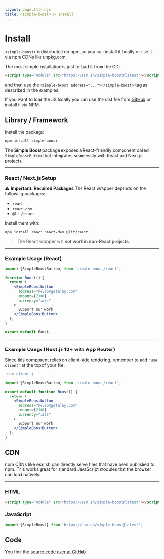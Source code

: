```yaml
---
layout: page.11ty.cjs
title: <simple-boost> ⌲ Install
---
```


# Install

`<simple-boost>` is distributed on npm, so you can install it locally or use it via npm CDNs like unpkg.com.

The most simple installation is just to load it from the CD:

```html
<script type="module" src="https://esm.sh/simple-boost@latest"></script>
```

and then use the `<simple-boost address="..."></simple-boost>` tag as described in the examples.

If you want to load the JS locally you can use the dist file from [GitHub](https://github.com/getAlby/simple-boost/tree/main/dist) or install it via NPM.

## Library / Framework
Install the package:

```bash
npm install simple-boost
```

The **Simple Boost** package exposes a React-friendly component called `SimpleBoostButton` that integrates seamlessly with React and Next.js projects.

---

### React / Next.js Setup

⚠️ **Important: Required Packages**
The React wrapper depends on the following packages:

- `react`
- `react-dom`
- `@lit/react`

Install them with:

```bash
npm install react react-dom @lit/react
```

> The React wrapper will **not work in non-React projects**.

---

### Example Usage (React)

```jsx
import {SimpleBoostButton} from 'simple-boost/react';

function Boost() {
  return (
    <SimpleBoostButton
      address="hello@getalby.com"
      amount={2100}
      currency="sats"
    >
      Support our work
    </SimpleBoostButton>
  );
}

export default Boost;
```

---

### Example Usage (Next.js 13+ with App Router)

Since this component relies on client-side rendering, remember to add `"use client"` at the top of your file:

```jsx
'use client';

import {SimpleBoostButton} from 'simple-boost/react';

export default function Boost() {
  return (
    <SimpleBoostButton
      address="hello@getalby.com"
      amount={2100}
      currency="sats"
    >
      Support our work
    </SimpleBoostButton>
  );
}
```

## CDN

npm CDNs like [esm.sh]() can directly serve files that have been published to npm. This works great for standard JavaScript modules that the browser can load natively.

---

### HTML

```html
<script type="module" src="https://esm.sh/simple-boost@latest"></script>
```

### JavaScript

```js
import {SimpleBoost} from 'https://esm.sh/simple-boost@latest';
```

## Code

You find the [source code over at GitHub](https://github.com/getAlby/simple-boost)
